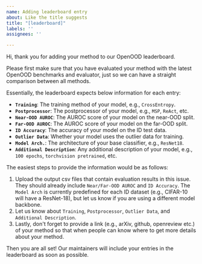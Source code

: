 ```yaml
---
name: Adding leaderboard entry
about: Like the title suggests
title: "[leaderboard]"
labels: ''
assignees: ''

---
```


Hi, thank you for adding your method to our OpenOOD leaderboard.

Please first make sure that you have evaluated your method with the latest OpenOOD benchmarks and evaluator, just so we can have a straight comparison between all methods.

Essentially, the leaderboard expects below information for each entry:

- **`Training`**: The training method of your model, e.g., `CrossEntropy`.
- **`Postprocessor`**: The postprocessor of your model, e.g., `MSP`, `ReAct`, etc.
- **`Near-OOD AUROC`**: The AUROC score of your model on the near-OOD split.
- **`Far-OOD AUROC`**: The AUROC score of your model on the far-OOD split.
- **`ID Accuracy`**: The accuracy of your model on the ID test data.
- **`Outlier Data`**: Whether your model uses the outlier data for training.
- **`Model Arch.`**: The architecture of your base classifier, e.g., `ResNet18`.
- **`Additional Description`**: Any additional description of your model, e.g., `100 epochs`, `torchvision pretrained`, etc.

The easiest steps to provide the information would be as follows:

1. Upload the output csv files that contain evaluation results in this issue. They should already include `Near/Far-OOD AUROC` and `ID Accuracy`. The `Model Arch` is currently predefined for each ID dataset (e.g., CIFAR-10 will have a ResNet-18), but let us know if you are using a different model backbone.
2. Let us know about `Training`, `Postprocessor`, `Outlier Data`, and `Additional Description`.
3. Lastly, don't forget to provide a link (e.g., arXiv, github, openreview etc.) of your method so that when people can know where to get more details about your method. 

Then you are all set! Our maintainers will include your entries in the leaderboard as soon as possible.
